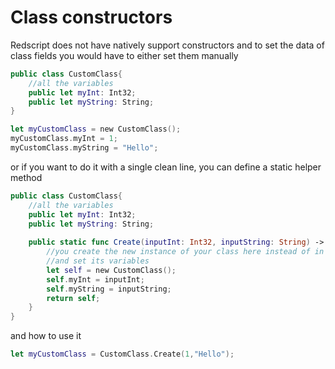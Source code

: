 # Class constructors

Redscript does not have natively support constructors and to set the data of class fields you would have to either set them manually

```swift
public class CustomClass{
    //all the variables 
    public let myInt: Int32;
    public let myString: String;
}
```

```swift
let myCustomClass = new CustomClass();
myCustomClass.myInt = 1;
myCustomClass.myString = "Hello";
```

&#x20;or if you want to do it with a single clean line, you can define a static helper method

```swift
public class CustomClass{
    //all the variables 
    public let myInt: Int32;
    public let myString: String;
    
    public static func Create(inputInt: Int32, inputString: String) -> ref<CustomClass>{
        //you create the new instance of your class here instead of in your code
        //and set its variables
        let self = new CustomClass();
        self.myInt = inputInt;
        self.myString = inputString;
        return self;
    }
}
```

and how to use it

```swift
let myCustomClass = CustomClass.Create(1,"Hello");
```

